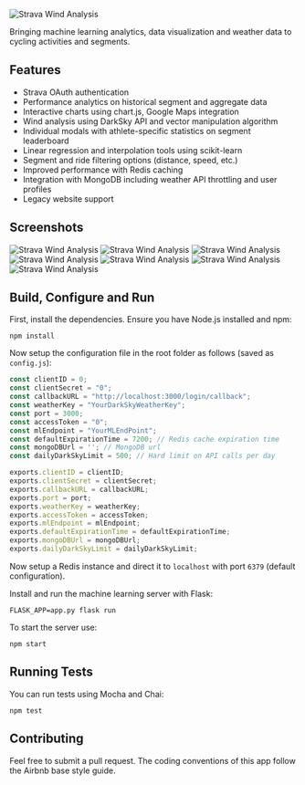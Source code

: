 ![Strava Wind Analysis](https://i.imgur.com/9eaXBJu.png)

Bringing machine learning analytics, data visualization and weather data to cycling activities and segments.

## Features
* Strava OAuth authentication
* Performance analytics on historical segment and aggregate data
* Interactive charts using chart.js, Google Maps integration
* Wind analysis using DarkSky API and vector manipulation algorithm
* Individual modals with athlete-specific statistics on segment leaderboard
* Linear regression and interpolation tools using scikit-learn
* Segment and ride filtering options (distance, speed, etc.)
* Improved performance with Redis caching
* Integration with MongoDB including weather API throttling and user profiles
* Legacy website support

## Screenshots
![Strava Wind Analysis](https://i.imgur.com/IBPMPKc.png)
![Strava Wind Analysis](https://i.imgur.com/oVIZfPT.png)
![Strava Wind Analysis](https://i.imgur.com/IQpQnBx.png)
![Strava Wind Analysis](https://i.imgur.com/pP6sWZ4.png)
![Strava Wind Analysis](https://i.imgur.com/OIxU9fs.png)
![Strava Wind Analysis](https://i.imgur.com/bfIdaud.png)
![Strava Wind Analysis](https://i.imgur.com/U33jx8U.png)


## Build, Configure and Run
First, install the dependencies. Ensure you have Node.js installed and npm:
```shell
npm install
```

Now setup the configuration file in the root folder as follows (saved as `config.js`):
```javascript
const clientID = 0;
const clientSecret = "0";
const callbackURL = "http://localhost:3000/login/callback";
const weatherKey = "YourDarkSkyWeatherKey";
const port = 3000;
const accessToken = "0";
const mlEndpoint = "YourMLEndPoint";
const defaultExpirationTime = 7200; // Redis cache expiration time
const mongoDBUrl = ''; // MongoDB url
const dailyDarkSkyLimit = 500; // Hard limit on API calls per day

exports.clientID = clientID;
exports.clientSecret = clientSecret;
exports.callbackURL = callbackURL;
exports.port = port;
exports.weatherKey = weatherKey;
exports.accessToken = accessToken;
exports.mlEndpoint = mlEndpoint;
exports.defaultExpirationTime = defaultExpirationTime;
exports.mongoDBUrl = mongoDBUrl;
exports.dailyDarkSkyLimit = dailyDarkSkyLimit;
```

Now setup a Redis instance and direct it to `localhost` with port `6379` (default configuration).

Install and run the machine learning server with Flask:

```shell
FLASK_APP=app.py flask run
```

To start the server use:
```shell
npm start
```

## Running Tests
You can run tests using Mocha and Chai:
```shell
npm test
```

## Contributing
Feel free to submit a pull request. The coding conventions of this app follow the Airbnb base style guide.